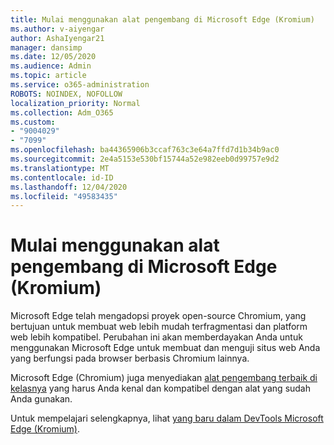 ```yaml
---
title: Mulai menggunakan alat pengembang di Microsoft Edge (Kromium)
ms.author: v-aiyengar
author: AshaIyengar21
manager: dansimp
ms.date: 12/05/2020
ms.audience: Admin
ms.topic: article
ms.service: o365-administration
ROBOTS: NOINDEX, NOFOLLOW
localization_priority: Normal
ms.collection: Adm_O365
ms.custom:
- "9004029"
- "7099"
ms.openlocfilehash: ba44365906b3ccaf763c3e64a7ffd7d1b34b9ac0
ms.sourcegitcommit: 2e4a5153e530bf15744a52e982eeb0d99757e9d2
ms.translationtype: MT
ms.contentlocale: id-ID
ms.lasthandoff: 12/04/2020
ms.locfileid: "49583435"
---
```

# <a name="get-started-with-the-developer-tools-in-microsoft-edge-chromium"></a>Mulai menggunakan alat pengembang di Microsoft Edge (Kromium)

Microsoft Edge telah mengadopsi proyek open-source Chromium, yang bertujuan untuk membuat web lebih mudah terfragmentasi dan platform web lebih kompatibel. Perubahan ini akan memberdayakan Anda untuk menggunakan Microsoft Edge untuk membuat dan menguji situs web Anda yang berfungsi pada browser berbasis Chromium lainnya.

Microsoft Edge (Chromium) juga menyediakan [alat pengembang terbaik di kelasnya](https://go.microsoft.com/fwlink/?linkid=2134941) yang harus Anda kenal dan kompatibel dengan alat yang sudah Anda gunakan.

Untuk mempelajari selengkapnya, lihat [yang baru dalam DevTools Microsoft Edge (Kromium)](https://go.microsoft.com/fwlink/?linkid=2135020).